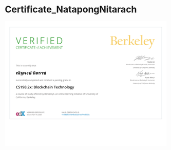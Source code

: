 # Certificate_NatapongNitarach
<p align="center"><img src="https://raw.githubusercontent.com/natnaov8/Certificate_NatapongNitarach/master/Certificate/BerkeleyX CS198.2x Certificate _ edX.pdf"></p>
